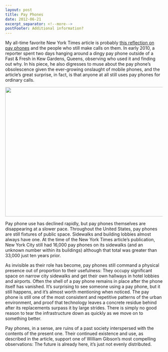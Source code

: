 ```yaml
---
layout: post
title: Pay Phones
date: 2012-06-21
excerpt_separator: <!--more-->
postFooter: Additional information?
---
```


My all-time favorite New York Times article is probably <a href="http://www.nytimes.com/2010/02/13/nyregion/13payphone.html?pagewanted=all">this reflection on pay phones</a> and the people who still make calls on them. In early 2010, a reporter spent two days hanging around a dingy pay phone outside of a Fast &amp; Fresh in Kew Gardens, Queens, observing who used it and finding out why. In his piece, he also digresses to muse about the pay phone’s obsolescence given the ever-growing onslaught of mobile phones, and the article’s great surprise, in fact, is that anyone at all still uses pay phones for ordinary calls.
<p style="text-align:center;"><a href="http://kneelingbus.files.wordpress.com/2012/06/1-1285603544-the-state-of-americas-pay-phones-everywhere.jpg"><img class="aligncenter size-full wp-image-215" style="border-style:initial;border-color:initial;border-width:0;margin:0;" title="payphone" src="http://kneelingbus.files.wordpress.com/2012/06/1-1285603544-the-state-of-americas-pay-phones-everywhere.jpg" alt="" width="550" height="413" /></a></p>
Pay phone use has declined rapidly, but pay phones themselves are disappearing at a slower pace. Throughout the United States, pay phones are still fixtures of public space. Sidewalks and building lobbies almost always have one. At the time of the New York Times article’s publication, New York City still had 16,000 pay phones on its sidewalks (and an unknown number within its buildings) although that total was greater than 33,000 just ten years prior.

As invisible as their role has become, pay phones still command a physical presence out of proportion to their usefulness: They occupy significant space on narrow city sidewalks and get their own hallways in hotel lobbies and airports. Often the shell of a pay phone remains in place after the phone itself has vanished. It’s surprising to see someone using a pay phone, but it still happens, and it’s almost worth mentioning when noticed. The pay phone is still one of the most consistent and repetitive patterns of the urban environment, and proof that technology leaves a concrete residue behind after its replacements surpass it by large strides. There is simply no good reason to tear the infrastructure down as quickly as we move on to something better.

Pay phones, in a sense, are ruins of a past society interspersed with the contents of the present one. Their continued existence and use, as described in the article, support one of William Gibson’s most compelling observations: The future is already here, it’s just not evenly distributed.